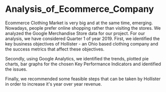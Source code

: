 # Analysis_of_Ecommerce_Company

Ecommerce Clothing Market is very big and at the same time, emerging. Nowadays, people prefer online shopping rather than visiting the stores. We analyzed the Google Merchandise Store data for our project. For our analysis, we have considered Quarter 1 of year 2019. First, we identified the key business objectives of Hollister - an Ohio based clothing company and the success metrics that affect these objectives.

Secondly, using Google Analytics, we identified the trends, plotted pie charts, bar graphs for the chosen Key Performance Indicators and identified the issues.

Finally, we recommended some feasible steps that can be taken by Hollister in order to increase it's year over year revenue.

